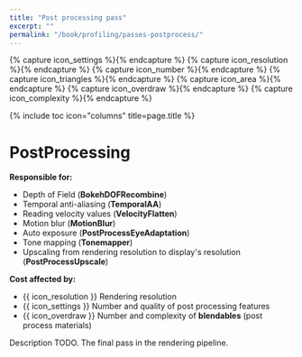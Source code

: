 ```yaml
---
title: "Post processing pass"
excerpt: ""
permalink: "/book/profiling/passes-postprocess/"
---
```


{% capture icon_settings %}<i class="fa fa-sliders fa-fw" style="color: #bb72d6" aria-hidden="true"></i>{% endcapture %}
{% capture icon_resolution %}<i class="fa fa-television fa-fw" style="color: #ab131c" aria-hidden="true"></i>{% endcapture %}
{% capture icon_number %}<i class="fa fa-tags fa-fw" style="color: #485cbe" aria-hidden="true"></i>{% endcapture %}
{% capture icon_triangles %}<i class="fa fa-cube fa-fw" style="color: #72b4e6" aria-hidden="true"></i>{% endcapture %}
{% capture icon_area %}<i class="fa fa-dot-circle-o fa-fw" style="color: #42ad82" aria-hidden="true"></i>{% endcapture %}
{% capture icon_overdraw %}<i class="fa fa-database fa-fw" style="color: #ddbd3b" aria-hidden="true"></i>{% endcapture %}
{% capture icon_complexity %}<i class="fa fa-gears fa-fw" style="color: #bb72d6" aria-hidden="true"></i>{% endcapture %}

{% include toc icon="columns" title=page.title %}

# PostProcessing

**Responsible for:**

* Depth of Field (__BokehDOFRecombine__)
* Temporal anti-aliasing (__TemporalAA__)
* Reading velocity values (__VelocityFlatten__)
* Motion blur (__MotionBlur__)
* Auto exposure (__PostProcessEyeAdaptation__)
* Tone mapping (__Tonemapper__)
* Upscaling from rendering resolution to display's resolution (__PostProcessUpscale__)

**Cost affected by:**

* {{ icon_resolution }} Rendering resolution
* {{ icon_settings }} Number and quality of post processing features
* {{ icon_overdraw }} Number and complexity of __blendables__ (post process materials)

Description TODO. The final pass in the rendering pipeline.
